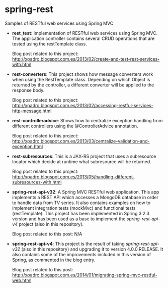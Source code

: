 spring-rest
===========

Samples of RESTful web services using Spring MVC

- <b>rest_test</b>: Implementation of RESTful web services using Spring MVC. The application controller contains several CRUD operations that are tested using the restTemplate class.

  Blog post related to this project:
  http://xpadro.blogspot.com.es/2013/02/create-and-test-rest-services-with.html


- <b>rest-converters</b>: This project shows how message converters work when using the RestTemplate class. Depending on which Object is returned by the controller, a different converter will be applied to the response body.

  Blog post related to this project:
  http://xpadro.blogspot.com.es/2013/02/accessing-restful-services-http-message.html


- <b>rest-controlleradvice</b>: Shows how to centralize exception handling from different controllers using the @ControllerAdvice annotation.

  Blog post related to this project:
  http://xpadro.blogspot.com.es/2013/03/centralize-validation-and-exception.html


- <b>rest-subresources</b>: This is a JAX-RS project that uses a subresource locator which decide at runtime what subresource will be returned.

  Blog post related to this project:
  http://xpadro.blogspot.com.es/2013/05/handling-different-subresources-with.html


- <b>spring-rest-api-v32</b>: A Spring MVC RESTful web application. This app implements a REST API which accesses a MongoDB database in order to handle data from TV series. It also contains examples on how to implement integration tests (mockMvc) and functional tests (restTemplate). This project has been implemented in Spring 3.2.3 version and has been used as a base to implement the <i>spring-rest-api-v4</i> project (also in this repository).

  Blog post related to this post: N/A


- <b>spring-rest-api-v4</b>: This project is the result of taking <i>spring-rest-api-v32</i> (also in this repository) and upgrading it to version 4.0.0.RELEASE. It also contains some of the improvements included in this version of Spring, as commented in the blog entry.

  Blog post related to this post: 
  http://xpadro.blogspot.com.es/2014/01/migrating-spring-mvc-restful-web.html
